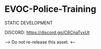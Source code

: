 # EVOC-Police-Training

STATIC DEVELOPMENT

DISCORD: https://discord.gg/C6CnaTvxUt 

--> Do not re-release this asset. <--

